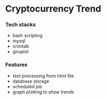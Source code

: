 # Cryptocurrency Trend

### Tech stacks
- bash scripting
- mysql
- crontab
- gnuplot

### Features
- text processing from html file
- database storage
- scheduled job
- graph plotting to show trends
